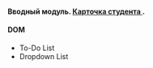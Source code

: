 
#### Вводный модуль. [ Карточка студента ](https://daryasokolova04.github.io/FronendProjects/).

#### DOM 
- To-Do List
- Dropdown List 
